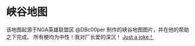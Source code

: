 # 峡谷地图
该地图起源于NGA英雄联盟区 @DBc00per 制作的峡谷地图图片，并在他的帮助之下完成。
所有梗均为中性！我对厂长爱的深沉！
[Just a joke！](https://ruicaismile.github.io/LOLjoke/joke.html)
